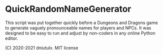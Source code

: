 # QuickRandomNameGenerator

This script was put together quickly before a Dungeons and Dragons game to generate vaguely pronounceable names for players and NPCs.
It was designed to be easy to run and adjust by non-coders in any online Python editor.

(C) 2020-2021 dniutulx. MIT license
